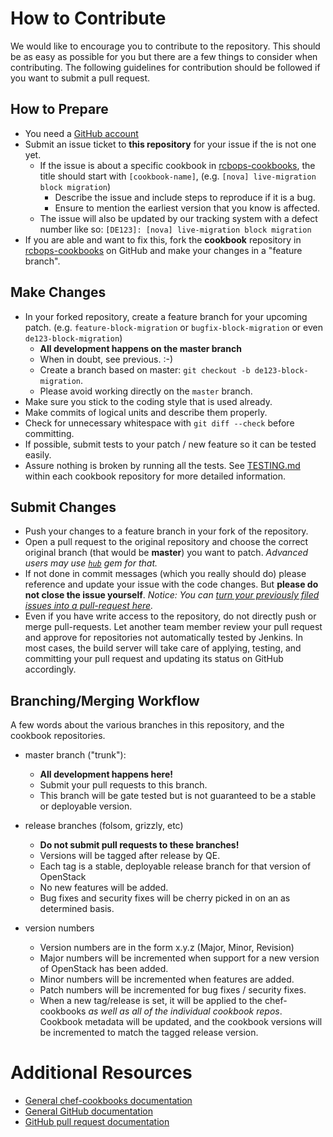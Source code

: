 # How to Contribute

We would like to encourage you to contribute to the repository.
This should be as easy as possible for you but there are a few things to consider when contributing.
The following guidelines for contribution should be followed if you want to submit a pull request.

## How to Prepare

* You need a [GitHub account](https://github.com/signup/free)
* Submit an issue ticket to **this repository** for your issue if the is not one yet.
  * If the issue is about a specific cookbook in [rcbops-cookbooks](https://github.com/rcbops-cookbooks), the title
    should start with `[cookbook-name]`, (e.g. `[nova] live-migration block migration`)
	* Describe the issue and include steps to reproduce if it is a bug.
	* Ensure to mention the earliest version that you know is affected.
  * The issue will also be updated by our tracking system with a defect number like so:  `[DE123]: [nova] live-migration block migration`
* If you are able and want to fix this, fork the **cookbook** repository in [rcbops-cookbooks](https://github.com/rcbops-cookbooks) on GitHub
  and make your changes in a "feature branch".

## Make Changes

* In your forked repository, create a feature branch for your upcoming patch. (e.g. `feature-block-migration` or `bugfix-block-migration` or even `de123-block-migration`)
	* **All development happens on the master branch**
  * When in doubt, see previous. :-)
  * Create a branch based on master: `git checkout -b de123-block-migration`.
  * Please avoid working directly on the `master` branch.
* Make sure you stick to the coding style that is used already.
* Make commits of logical units and describe them properly.
* Check for unnecessary whitespace with `git diff --check` before committing.
* If possible, submit tests to your patch / new feature so it can be tested easily.
* Assure nothing is broken by running all the tests. See [TESTING.md](TESTING.md) within each cookbook repository for more detailed information.

## Submit Changes

* Push your changes to a feature branch in your fork of the repository.
* Open a pull request to the original repository and choose the correct original branch (that would be **master**) you want to patch.
	*Advanced users may use [`hub`](https://github.com/defunkt/hub#git-pull-request) gem for that.*
* If not done in commit messages (which you really should do) please reference and update your issue with the code changes. But **please do not close the issue yourself**.
  *Notice: You can [turn your previously filed issues into a pull-request here](http://issue2pr.herokuapp.com/).*
* Even if you have write access to the repository, do not directly push or merge pull-requests. Let another team member review your pull request and approve for repositories not automatically tested by Jenkins.
  In most cases, the build server will take care of applying, testing, and committing your pull request and updating its status on GitHub accordingly.

## Branching/Merging Workflow

A few words about the various branches in this repository, and the cookbook repositories.

* master branch ("trunk"):
  * **All development happens here!**
  * Submit your pull requests to this branch.
  * This branch will be gate tested but is not guaranteed to be a stable or deployable version.

* release branches (folsom, grizzly, etc)
  * **Do not submit pull requests to these branches!**
  * Versions will be tagged after release by QE.
  * Each tag is a stable, deployable release branch for that version of OpenStack
  * No new features will be added.
  * Bug fixes and security fixes will be cherry picked in on an as determined basis.

* version numbers
  * Version numbers are in the form x.y.z (Major, Minor, Revision)
  * Major numbers will be incremented when support for a new version of OpenStack has been added.
  * Minor numbers will be incremented when features are added.
  * Patch numbers will be incremented for bug fixes / security fixes.
  * When a new tag/release is set, it will be applied to the chef-cookbooks *as well as all of the individual cookbook repos*.
    Cookbook metadata will be updated, and the cookbook versions will be incremented to match the tagged release version.

# Additional Resources

* [General chef-cookbooks documentation](README.md)
* [General GitHub documentation](http://help.github.com/)
* [GitHub pull request documentation](http://help.github.com/send-pull-requests/)
